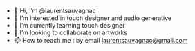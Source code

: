 - 👋 Hi, I’m @laurentsauvagnac
- 👀 I’m interested in touch designer and audio generative 
- 🌱 I’m currently learning touch designer 
- 💞️ I’m looking to collaborate on artworks
- 📫 How to reach me : by email laurentsauvagnac@gmail.com

<!---
laurentsauvagnac/laurentsauvagnac is a ✨ special ✨ repository because its `README.md` (this file) appears on your GitHub profile.
You can click the Preview link to take a look at your changes.
--->
